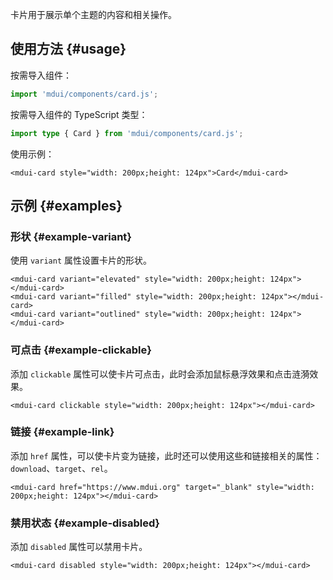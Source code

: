 卡片用于展示单个主题的内容和相关操作。

## 使用方法 {#usage}

按需导入组件：

```js
import 'mdui/components/card.js';
```

按需导入组件的 TypeScript 类型：

```ts
import type { Card } from 'mdui/components/card.js';
```

使用示例：

```html,example
<mdui-card style="width: 200px;height: 124px">Card</mdui-card>
```

## 示例 {#examples}

### 形状 {#example-variant}

使用 `variant` 属性设置卡片的形状。

```html,example,expandable
<mdui-card variant="elevated" style="width: 200px;height: 124px"></mdui-card>
<mdui-card variant="filled" style="width: 200px;height: 124px"></mdui-card>
<mdui-card variant="outlined" style="width: 200px;height: 124px"></mdui-card>
```

### 可点击 {#example-clickable}

添加 `clickable` 属性可以使卡片可点击，此时会添加鼠标悬浮效果和点击涟漪效果。

```html,example,expandable
<mdui-card clickable style="width: 200px;height: 124px"></mdui-card>
```

### 链接 {#example-link}

添加 `href` 属性，可以使卡片变为链接，此时还可以使用这些和链接相关的属性：`download`、`target`、`rel`。

```html,example,expandable
<mdui-card href="https://www.mdui.org" target="_blank" style="width: 200px;height: 124px"></mdui-card>
```

### 禁用状态 {#example-disabled}

添加 `disabled` 属性可以禁用卡片。

```html,example,expandable
<mdui-card disabled style="width: 200px;height: 124px"></mdui-card>
```
